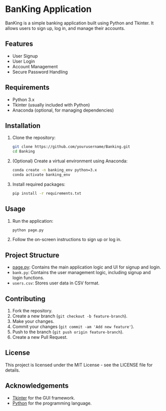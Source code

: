 # BanKing Application

BanKing is a simple banking application built using Python and Tkinter. It allows users to sign up, log in, and manage their accounts.

## Features

- User Signup
- User Login
- Account Management
- Secure Password Handling

## Requirements

- Python 3.x
- Tkinter (usually included with Python)
- Anaconda (optional, for managing dependencies)

## Installation

1. Clone the repository:
    ```sh
    git clone https://github.com/yourusername/Banking.git
    cd Banking
    ```

2. (Optional) Create a virtual environment using Anaconda:
    ```sh
    conda create -n banking_env python=3.x
    conda activate banking_env
    ```

3. Install required packages:
    ```sh
    pip install -r requirements.txt
    ```

## Usage

1. Run the application:
    ```sh
    python page.py
    ```

2. Follow the on-screen instructions to sign up or log in.

## Project Structure

- [page.py](http://_vscodecontentref_/1): Contains the main application logic and UI for signup and login.
- `bank.py`: Contains the user management logic, including signup and login functions.
- `users.csv`: Stores user data in CSV format.

## Contributing

1. Fork the repository.
2. Create a new branch (`git checkout -b feature-branch`).
3. Make your changes.
4. Commit your changes (`git commit -am 'Add new feature'`).
5. Push to the branch (`git push origin feature-branch`).
6. Create a new Pull Request.

## License

This project is licensed under the MIT License - see the LICENSE file for details.

## Acknowledgements

- [Tkinter](https://docs.python.org/3/library/tkinter.html) for the GUI framework.
- [Python](https://www.python.org/) for the programming language.